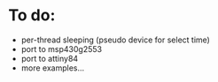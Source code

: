 To do:
======
- per-thread sleeping (pseudo device for select time)
- port to msp430g2553
- port to attiny84
- more examples...
